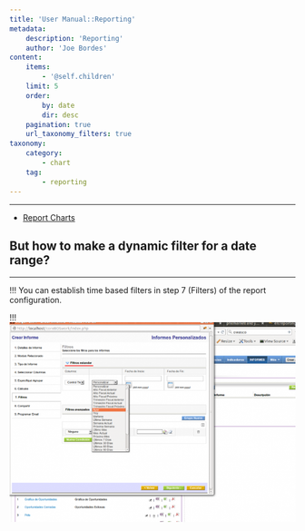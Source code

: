 ```yaml
---
title: 'User Manual::Reporting'
metadata:
    description: 'Reporting'
    author: 'Joe Bordes'
content:
    items:
        - '@self.children'
    limit: 5
    order:
        by: date
        dir: desc
    pagination: true
    url_taxonomy_filters: true
taxonomy:
    category:
        - chart
    tag:
        - reporting
---
```

---
- [Report Charts](/en/reporting/report_charts)

<div class="notices blue">
<h2>But how to make a dynamic filter for a date range?</h2>
<hr> </div>

!!! You can establish time based filters in step 7 (Filters) of the report configuration.


!!! ![](timebasedreportfilters.png?width=80%)
